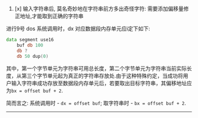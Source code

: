 1.   [x] 输入字符串后, 莫名奇妙地在字符串前方多出奇怪字符: 需要添加偏移量修正地址,才能取到正确的字符串

进行9号 dos 系统调用时，dx 对应数据段内存单元应i定下如下:

```asm
data segment use16
    buf db 100
    db ?
    db 50 dup(0)
```

其中，第一个字节单元为字符串可用总长度，第二个字节单元为字符串当前实际长度，从第三个字节单元起为真正的字符串存放处.由于这种特殊约定，当成功将用户输入字符串成功存放至数据段内存单元后，若要取出目标字符串，其偏移地址应为`bx = offset buf + 2`.

简而言之: 系统调用时 - `dx = offset buf`; 取字符串时 - `bx = offset buf + 2`.

------
